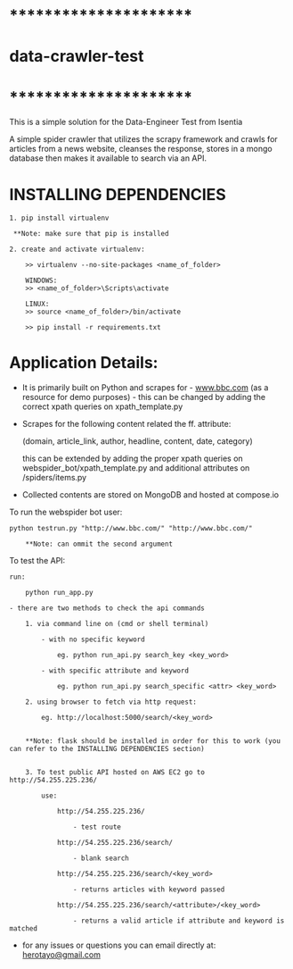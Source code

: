 # *********************
#  data-crawler-test
# *********************

This is a simple solution for the Data-Engineer Test from Isentia

A simple spider crawler that utilizes the scrapy framework and crawls for articles from a news website, cleanses the response, stores in a mongo database then makes it available to search via an API.

# INSTALLING DEPENDENCIES

	1. pip install virtualenv
	 
	 **Note: make sure that pip is installed

	2. create and activate virtualenv:
		
		>> virtualenv --no-site-packages <name_of_folder>

		WINDOWS:
		>> <name_of_folder>\Scripts\activate
		
		LINUX:
		>> source <name_of_folder>/bin/activate

		>> pip install -r requirements.txt 


# Application Details:


- It is primarily built on Python and scrapes for - www.bbc.com (as a resource for demo purposes) - 
   this can be changed by adding the correct xpath queries on xpath_template.py

- Scrapes for the following content related the ff. attribute:

	(domain, article_link, author, headline, content, date, category)

	this can be extended by adding the proper xpath queries on webspider_bot/xpath_template.py and additional 
	attributes on /spiders/items.py

- Collected contents are stored on MongoDB and hosted at compose.io

To run the webspider bot user:

	python testrun.py "http://www.bbc.com/" "http://www.bbc.com/"

		**Note: can ommit the second argument

To test the API:

	run:

		python run_app.py

	- there are two methods to check the api commands 

		1. via command line on (cmd or shell terminal)

			- with no specific keyword

				eg. python run_api.py search_key <key_word>

			- with specific attribute and keyword

				eg. python run_api.py search_specific <attr> <key_word>

		2. using browser to fetch via http request:
			
			eg. http://localhost:5000/search/<key_word>


		**Note: flask should be installed in order for this to work (you can refer to the INSTALLING DEPENDENCIES section)


		3. To test public API hosted on AWS EC2 go to http://54.255.225.236/

			use:

				http://54.255.225.236/   

					- test route

				http://54.255.225.236/search/ 

					- blank search

				http://54.255.225.236/search/<key_word> 

					- returns articles with keyword passed

				http://54.255.225.236/search/<attribute>/<key_word> 

					- returns a valid article if attribute and keyword is matched


- for any issues or questions you can email directly at: herotayo@gmail.com
